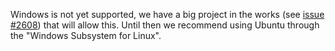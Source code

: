 Windows is not yet supported, we have a big project in the works (see [issue #2608](https://github.com/roc-lang/roc/issues/2608)) that will allow this.
Until then we recommend using Ubuntu through the "Windows Subsystem for Linux".
